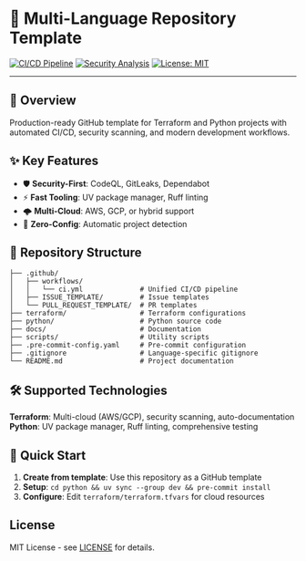 # 🚀 Multi-Language Repository Template

[![CI/CD Pipeline](https://github.com/YOUR_USERNAME/YOUR_REPO/actions/workflows/ci.yml/badge.svg)](https://github.com/YOUR_USERNAME/YOUR_REPO/actions/workflows/ci.yml)
[![Security Analysis](https://github.com/YOUR_USERNAME/YOUR_REPO/actions/workflows/security.yml/badge.svg)](https://github.com/YOUR_USERNAME/YOUR_REPO/actions/workflows/security.yml)
[![License: MIT](https://img.shields.io/badge/License-MIT-yellow.svg)](https://opensource.org/licenses/MIT)

---

## 📖 Overview

Production-ready GitHub template for Terraform and Python projects with automated CI/CD, security scanning, and modern development workflows.

## ✨ Key Features

- 🛡️ **Security-First**: CodeQL, GitLeaks, Dependabot
- ⚡ **Fast Tooling**: UV package manager, Ruff linting  
- 🌩️ **Multi-Cloud**: AWS, GCP, or hybrid support
- 🔄 **Zero-Config**: Automatic project detection

## 📁 Repository Structure

```
├── .github/
│   ├── workflows/
│   │   └── ci.yml              # Unified CI/CD pipeline
│   ├── ISSUE_TEMPLATE/         # Issue templates
│   └── PULL_REQUEST_TEMPLATE/  # PR templates
├── terraform/                  # Terraform configurations
├── python/                     # Python source code
├── docs/                       # Documentation
├── scripts/                    # Utility scripts
├── .pre-commit-config.yaml     # Pre-commit configuration
├── .gitignore                  # Language-specific gitignore
└── README.md                   # Project documentation
```

## 🛠 Supported Technologies

**Terraform**: Multi-cloud (AWS/GCP), security scanning, auto-documentation  
**Python**: UV package manager, Ruff linting, comprehensive testing

## 🚀 Quick Start

1. **Create from template**: Use this repository as a GitHub template
2. **Setup**: `cd python && uv sync --group dev && pre-commit install`
3. **Configure**: Edit `terraform/terraform.tfvars` for cloud resources

## License

MIT License - see [LICENSE](LICENSE) for details.